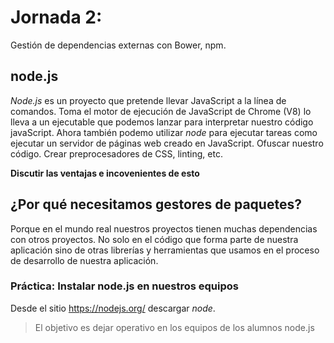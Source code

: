 # Jornada 2: 

Gestión de dependencias externas con Bower, npm.

## node.js

*Node.js* es un proyecto que pretende llevar JavaScript a la línea de comandos. Toma el motor de ejecución de JavaScript de Chrome (V8) lo lleva a un ejecutable que podemos lanzar para interpretar nuestro código javaScript.
Ahora también podemo utilizar *node* para ejecutar tareas como ejecutar un servidor de páginas web creado en JavaScript. Ofuscar nuestro código. Crear preprocesadores de CSS, linting, etc.

__Discutir las ventajas e incovenientes de esto__

## ¿Por qué necesitamos gestores de paquetes?

Porque en el mundo real nuestros proyectos tienen muchas dependencias con otros proyectos.
No solo en el código que forma parte de nuestra aplicación sino de otras librerías y herramientas que usamos en el proceso de desarrollo de nuestra aplicación.

### Práctica: Instalar node.js en nuestros equipos

Desde el sitio https://nodejs.org/ descargar *node*.

> El objetivo es dejar operativo en los equipos de los alumnos node.js
